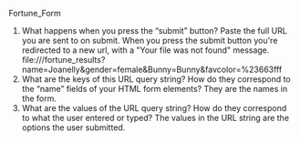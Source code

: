 Fortune_Form

1. What happens when you press the “submit” button? Paste the full URL you are sent to on submit.
When you press the submit button you're redirected to a new url, with a "Your file was not found" message. file:///fortune_results?name=Joanelly&gender=female&Bunny=Bunny&favcolor=%23663fff
2. What are the keys of this URL query string? How do they correspond to the “name” fields of your HTML form elements?
They are the names in the form.
3. What are the values of the URL query string? How do they correspond to what the user entered or typed?
The values in the URL string are the options the user submitted.
